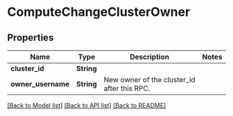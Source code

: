 # ComputeChangeClusterOwner

## Properties

Name | Type | Description | Notes
------------ | ------------- | ------------- | -------------
**cluster_id** | **String** | <needs content added> | 
**owner_username** | **String** | New owner of the cluster_id after this RPC. | 

[[Back to Model list]](../README.md#documentation-for-models) [[Back to API list]](../README.md#documentation-for-api-endpoints) [[Back to README]](../README.md)


